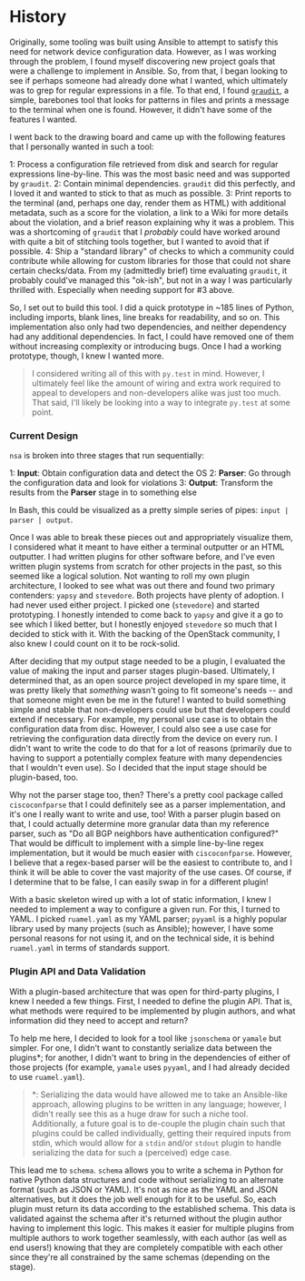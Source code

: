 # History

Originally, some tooling was built using Ansible to attempt to satisfy
this need for network device configuration data.  However, as I was
working through the problem, I found myself discovering new project
goals that were a challenge to implement in Ansible.  So, from that,
I began looking to see if perhaps someone had already done what I
wanted, which ultimately was to grep for regular expressions in a file.
To that end, I found [`graudit`](https://github.com/wireghoul/graudit),
a simple, barebones tool that looks for patterns in files and prints
a message to the terminal when one is found.  However, it didn't have
some of the features I wanted.

I went back to the drawing board and came up with the following features
that I personally wanted in such a tool:

1: Process a configuration file retrieved from disk and search for
   regular expressions line-by-line.  This was the most basic need and
   was supported by `graudit`.
2: Contain minimal dependencies.  `graudit` did this perfectly, and I
   loved it and wanted to stick to that as much as possible.
3: Print reports to the terminal (and, perhaps one day, render them as
   HTML) with additional metadata, such as a score for the violation,
   a link to a Wiki for more details about the violation, and a brief
   reason explaining why it was a problem.  This was a shortcoming of
   `graudit` that I _probably_ could have worked around with quite a bit
   of stitching tools together, but I wanted to avoid that if possible.
4: Ship a "standard library" of checks to which a community could
   contribute while allowing for custom libraries for those that could
   not share certain checks/data.  From my (admittedly brief) time
   evaluating `graudit`, it probably could've managed this "ok-ish", but
   not in a way I was particularly thrilled with.  Especially when
   needing support for #3 above.

So, I set out to build this tool.  I did a quick prototype in ~185 lines
of Python, including imports, blank lines, line breaks for readability,
and so on.  This implementation also only had two dependencies, and
neither dependency had any additional dependencies.  In fact, I could
have removed one of them without increasing complexity or introducing
bugs.  Once I had a working prototype, though, I knew I wanted more.

> I considered writing all of this with `py.test` in mind.  However, I
> ultimately feel like the amount of wiring and extra work required to
> appeal to developers and non-developers alike was just too much.  That
> said, I'll likely be looking into a way to integrate `py.test` at some
> point.

### Current Design

`nsa` is broken into three stages that run sequentially:

1: **Input**: Obtain configuration data and detect the OS
2: **Parser**: Go through the configuration data and look for violations
3: **Output**: Transform the results from the **Parser** stage in to
   something else

In Bash, this could be visualized as a pretty simple series of pipes:
`input | parser | output`.

Once I was able to break these pieces out and appropriately visualize
them, I considered what it meant to have either a terminal outputter or
an HTML outputter.  I had written plugins for other software before, and
I've even written plugin systems from scratch for other projects in the
past, so this seemed like a logical solution.  Not wanting to roll my
own plugin architecture, I looked to see what was out there and found
two primary contenders: `yapsy` and `stevedore`.  Both projects have
plenty of adoption.  I had never used either project.  I picked one
(`stevedore`) and started prototyping.  I honestly intended to come back
to `yapsy` and give it a go to see which I liked better, but I honestly
enjoyed `stevedore` so much that I decided to stick with it.  With the
backing of the OpenStack community, I also knew I could count on it to
be rock-solid.

After deciding that my output stage needed to be a plugin, I evaluated
the value of making the input and parser stages plugin-based.
Ultimately, I determined that, as an open source project developed in my
spare time, it was pretty likely that _something_ wasn't going to fit
someone's needs -- and that someone might even be me in the future!  I
wanted to build something simple and stable that non-developers could
use but that developers could extend if necessary.  For example, my
personal use case is to obtain the configuration data from disc.
However, I could also see a use case for retrieving the configuration
data directly from the device on every run.  I didn't want to write the
code to do that for a lot of reasons (primarily due to having to support
a potentially complex feature with many dependencies that I wouldn't
even use).  So I decided that the input stage should be plugin-based,
too.

Why not the parser stage too, then?  There's a pretty cool package
called `ciscoconfparse` that I could definitely see as a parser
implementation, and it's one I really want to write and use, too!  With
a parser plugin based on that, I could actually determine more granular
data than my reference parser, such as "Do all BGP neighbors have
authentication configured?"  That would be difficult to implement with a
simple line-by-line regex implementation, but it would be much easier
with `ciscoconfparse`.  However, I believe that a regex-based parser
will be the easiest to contribute to, and I think it will be able to
cover the vast majority of the use cases.  Of course, if I determine
that to be false, I can easily swap in for a different plugin!

With a basic skeleton wired up with a lot of static information, I knew
I needed to implement a way to configure a given run.  For this, I
turned to YAML.  I picked `ruamel.yaml` as my YAML parser; `pyyaml` is
a highly popular library used by many projects (such as Ansible);
however, I have some personal reasons for not using it, and on the
technical side, it is behind `ruamel.yaml` in terms of standards
support.

### Plugin API and Data Validation

With a plugin-based architecture that was open for third-party plugins,
I knew I needed a few things.  First, I needed to define the plugin API.
That is, what methods were required to be implemented by plugin authors,
and what information did they need to accept and return?

To help me here, I decided to look for a tool like `jsonschema` or
`yamale` but simpler.  For one, I didn't want to constantly serialize
data between the plugins\*; for another, I didn't want to bring in the
dependencies of either of those projects (for example, `yamale` uses
`pyyaml`, and I had already decided to use `ruamel.yaml`).

> \*: Serializing the data would have allowed me to take an Ansible-like
> approach, allowing plugins to be written in any language; however, I
> didn't really see this as a huge draw for such a niche tool.
> Additionally, a future goal is to de-couple the plugin chain such that
> plugins could be called individually, getting their required inputs
> from stdin, which would allow for a `stdin` and/or `stdout` plugin to
> handle serializing the data for such a (perceived) edge case.

This lead me to `schema`.  `schema` allows you to write a schema in
Python for native Python data structures and code without serializing to
an alternate format (such as JSON or YAML).  It's not as nice as the
YAML and JSON alternatives, but it does the job well enough for it to be
useful.  So, each plugin must return its data according to the
established schema.  This data is validated against the schema after
it's returned without the plugin author having to implement this logic.
This makes it easier for multiple plugins from multiple authors to work
together seamlessly, with each author (as well as end users!) knowing
that they are completely compatible with each other since they're all
constrained by the same schemas (depending on the stage).
